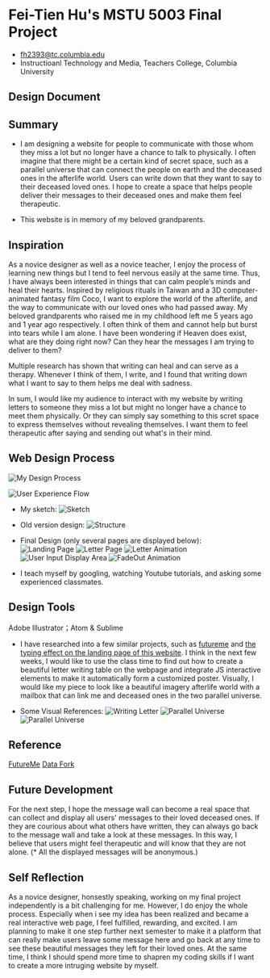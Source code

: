 # Fei-Tien Hu's MSTU 5003 Final Project 
  * fh2393@tc.columbia.edu  
  * Instructioanl Technology and Media, Teachers College, Columbia University


## Design Document

## Summary  
* I am designing a website for people to communicate with those whom they miss a lot but no longer have a chance to talk to physically. I often imagine that there might be a certain kind of secret space, such as a parallel universe that can connect the people on earth and the deceased ones in the afterlife world. Users can write down that they want to say to their deceased loved ones. I hope to create a space that helps people deliver their messages to their deceased ones and make them feel therapeutic.

* This website is in memory of my beloved grandparents.

## Inspiration

As a novice designer as well as a novice teacher, I enjoy the process of learning new things but I tend to feel nervous easily at the same time. Thus, I have always been interested in things that can calm people’s minds and heal their hearts. Inspired by religious rituals in Taiwan and a 3D computer-animated fantasy film Coco, I want to explore the world of the afterlife, and the way to communicate with our loved ones who had passed away. My beloved grandparents who raised me in my childhood left me 5 years ago and 1 year ago respectively. I often think of them and cannot help but burst into tears while I am alone. I have been wondering if Heaven does exist, what are they doing right now? Can they hear the messages I am trying to deliver to them? 

Multiple research has shown that writing can heal and can serve as a therapy. Whenever I think of them, I write, and I found that writing down what I want to say to them helps me deal with sadness.

In sum, I would like my audience to interact with my website by writing letters to someone they miss a lot but might no longer have a chance to meet them physically. Or they can simply say something to this scret space to express themselves without revealing themselves. I want them to feel therapeutic after saying and sending out what's in their mind. 


## Web Design Process


![My Design Process](https://github.com/hufeitien/5003FinalProject-/blob/master/img/DesignProcess_feitien.jpg?raw=true)

![User Experience Flow](https://github.com/hufeitien/5003FinalProject-/blob/master/img/UserExperienceFlow.jpg?raw=true)


* My sketch:
![Sketch](/img/sketchofmyweb.jpeg)

* Old version design:
![Structure](https://github.com/hufeitien/5003FinalProject-/blob/master/img/Wireframe_V1.png?raw=true)

* Final Design (only several pages are displayed below):  
![Landing Page](https://github.com/hufeitien/5003FinalProject-/blob/master/img/1.Landingpage.png?raw=true)
![Letter Page](https://github.com/hufeitien/5003FinalProject-/blob/master/img/2.letterpage1.png?raw=true)
![Letter Animation](https://github.com/hufeitien/5003FinalProject-/blob/master/img/5.letteranimation2.png?raw=true)
![User Input Display Area](https://github.com/hufeitien/5003FinalProject-/blob/master/img/9.messgedisplay_fadeoutanimtaion.png?raw=true)
![FadeOut Animation](https://github.com/hufeitien/5003FinalProject-/blob/master/img/8.messgedisplayarea1.png?raw=true)


* I teach myself by googling, watching Youtube tutorials, and asking some experienced classmates.  


## Design Tools
Adobe Illustrator；Atom & Sublime 

* I have researched into a few similar projects, such as [futureme](https://www.futureme.org/) and [the typing effect on the landing page of this website](http://dataf.org/en/). I think in the next few weeks, I would like to use the class time to find out how to create a beautiful letter writing table on the webpage and integrate JS interactive elements to make it automatically form a customized poster. Visually, I would like my piece to look like a beautiful imagery afterlife world with a mailbox that can link me and deceased ones in the two parallel universe.  


* Some Visual References:
![Writing Letter](https://github.com/hufeitien/5003FinalProject-/blob/master/img/Futureme.jpeg?raw=true)
![Parallel Universe](https://github.com/hufeitien/5003FinalProject-/blob/master/img/parallelUniverse2.jpg?raw=true)
![Parallel Universe](https://github.com/hufeitien/5003FinalProject-/blob/master/img/parallelUniverse3.jpg?raw=true)



## Reference
[FutureMe](https://www.futureme.org/)
[Data Fork](http://dataf.org/en/)


## Future Development
For the next step, I hope the message wall can become a real space that can collect and display all users' messages to their loved deceased ones. If they are courious about what others have written, they can always go back to the message wall and take a look at these messages. In this way, I believe that users might feel therapeutic and will know that they are not alone. (* All the displayed messages will be anonymous.)

## Self Reflection
As a novice designer, honsestly speaking, working on my final project independently is a bit challenging for me. However, I do enjoy the whole process. Especially when i see my idea has been realized and became a real interactive web page, I feel fulfilled, rewarding, and excited. I am planning to make it one step further next semester to make it a platform that can really make users leave some message here and go back at any time to see these beautiful messages they left for their loved ones. At the same time, I think I should spend more time to shapren my coding skills if I want to create a more intruging website by myself. 


